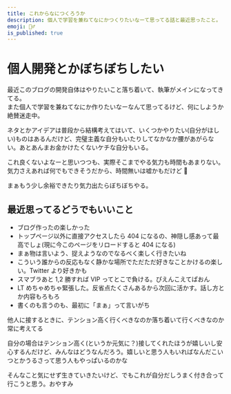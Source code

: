 ```yaml
---
title: これからなにつくろうか
description: 個人で学習を兼ねてなにかつくりたいなーて思ってる話と最近思ったこと。
emoji: 🧙‍♂️
is_published: true
---
```


# 個人開発とかぼちぼちしたい

最近このブログの開発自体はやりたいこと落ち着いて、執筆がメインになってきてる。  
また個人で学習を兼ねてなにか作りたいなーなんて思ってるけど、何にしようか絶賛迷走中。

ネタとかアイデアは普段から結構考えてはいて、いくつかやりたい(自分がほしい)ものはあるんだけど、完璧主義な自分もいたりしてなかなか腰があがらない。あとあんまお金かけたくないケチな自分もいる。

これ良くないよなーと思いつつも、実際そこまでやる気力も時間もあまりない。気力さえあれば何でもできそうだから、時間無いは嘘かもだけど 🤧

まぁもう少し余裕できたり気力出たらぼちぼちやる。

## 最近思ってるどうでもいいこと

- ブログ作ったの楽しかった
- トップページ以外に直接アクセスしたら 404 になるの、神隠し感あって最高でしょ(現に今このページをリロードすると 404 になる)
- まぁ物は言いよう、捉えようなのでなるべく楽しく行きたいね
- こういう誰からの反応もなく静かな場所でただただ好きなことかけるの楽しい。Twitter より好きかも
- スマブラあと 1,2 勝すれば VIP ってとこで負ける。ぴえんこえてぱおん
- LT めちゃめちゃ緊張した。反省点たくさんあるから次回に活かす。話し方とか内容もろもろ
- 書くのも言うのも、最初に「まぁ」って言いがち

他人に接するときに、テンション高く行くべきなのか落ち着いて行くべきなのか常に考えてる

自分の場合はテンション高く(というか元気に？)接してくれたほうが嬉しいし安心するんだけど、みんなはどうなんだろう。嬉しいと思う人もいればなんだこいつとかうるさって思う人もやっぱいるのかな

そんなこと気にせず生きていきたいけど、でもこれが自分だしうまく付き合って行こうと思う。おやすみ
